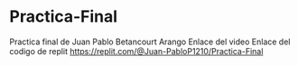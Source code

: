 # Practica-Final
Practica final de Juan Pablo Betancourt Arango
Enlace del video 
Enlace del codigo de replit https://replit.com/@Juan-PabloP1210/Practica-Final
